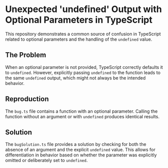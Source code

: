 # Unexpected 'undefined' Output with Optional Parameters in TypeScript

This repository demonstrates a common source of confusion in TypeScript related to optional parameters and the handling of the `undefined` value.

## The Problem

When an optional parameter is not provided, TypeScript correctly defaults it to `undefined`. However, explicitly passing `undefined` to the function leads to the same `undefined` output, which might not always be the intended behavior.

## Reproduction

The `bug.ts` file contains a function with an optional parameter. Calling the function without an argument or with `undefined` produces identical results.

## Solution

The `bugSolution.ts` file provides a solution by checking for both the absence of an argument and the explicit `undefined` value. This allows for differentiation in behavior based on whether the parameter was explicitly omitted or deliberately set to `undefined`.